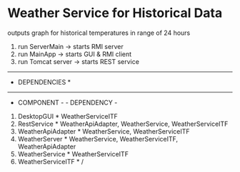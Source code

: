 # Weather Service for Historical Data
 outputs graph for historical temperatures in range of 24 hours

1. run ServerMain    -> starts RMI server
2. run MainApp       -> starts GUI & RMI client
3. run Tomcat server -> starts REST service


******************
*  DEPENDENCIES  *
******************

   - COMPONENT -               - DEPENDENCY -
1. DesktopGUI               * WeatherServiceITF
2. RestService              * WeatherApiAdapter, WeatherService, WeatherServiceITF
3. WeatherApiAdapter        * WeatherService, WeatherServiceITF
4. WeatherServer            * WeatherService, WeatherServiceITF, WeatherApiAdapter
5. WeatherService           * WeatherServiceITF
6. WeatherServiceITF        * /
